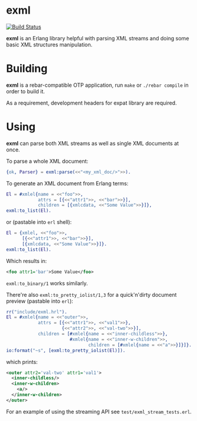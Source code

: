 exml
====

[![Build Status](https://secure.travis-ci.org/esl/exml.png)](http://travis-ci.org/esl/exml)

**exml** is an Erlang library helpful with parsing XML streams
and doing some basic XML structures manipulation.

Building
========

**exml** is a rebar-compatible OTP application, run `make` or
`./rebar compile` in order to build it.

As a requirement, development headers for expat library are
required.

Using
=====

**exml** can parse both XML streams as well as single XML
documents at once.

To parse a whole XML document:

```erlang
{ok, Parser} = exml:parse(<<"<my_xml_doc/>">>).
```

To generate an XML document from Erlang terms:

```erlang
El = #xmlel{name = <<"foo">>,
            attrs = [{<<"attr1">>, <<"bar">>}],
            children = [{xmlcdata, <<"Some Value">>}]},
exml:to_list(El).
```

or (pastable into `erl` shell):

```erlang
El = {xmlel, <<"foo">>,
      [{<<"attr1">>, <<"bar">>}],
      [{xmlcdata, <<"Some Value">>}]}.
exml:to_list(El).
```

Which results in:

```xml
<foo attr1='bar'>Some Value</foo>
```

`exml:to_binary/1` works similarly.

There're also `exml:to_pretty_iolist/1,3` for a quick'n'dirty document
preview (pastable into `erl`):

```erlang
rr("include/exml.hrl").
El = #xmlel{name = <<"outer">>,
            attrs = [{<<"attr1">>, <<"val1">>},
                     {<<"attr2">>, <<"val-two">>}],
            children = [#xmlel{name = <<"inner-childless">>},
                        #xmlel{name = <<"inner-w-children">>,
                               children = [#xmlel{name = <<"a">>}]}]}.
io:format("~s", [exml:to_pretty_iolist(El)]).
```

which prints:

```xml
<outer attr2='val-two' attr1='val1'>
  <inner-childless/>
  <inner-w-children>
    <a/>
  </inner-w-children>
</outer>
```

For an example of using the streaming API see `test/exml_stream_tests.erl`.
